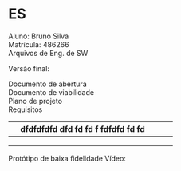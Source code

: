 # ES
 Aluno: Bruno Silva <br>
 Matrícula: 486266 <br>
 Arquivos de Eng. de SW <br>
 
 
 Versão final:
 
 Documento de abertura <br>
 Documento de viabilidade <br>
 Plano de projeto <br>
 Requisitos <br>
 
 |   | dfdfdfdfd dfd fd fd f fdfdfd fd fd |   |   |   |
|:-:|------------------------------------|---|---|---|
|   |                                    |   |   |   |
|   |                                    |   |   |   |
|   |                                    |   |   |   |
 
 Protótipo de baixa fidelidade Vídeo:
 
 
 
